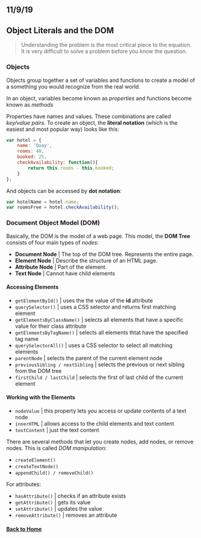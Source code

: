 ## 11/9/19

## Object Literals and the DOM

> Understanding the problem is the most critical piece to the equation. It is very difficult to solve a problem before you know the question.

### Objects

Objects group together a set of variables and functions to create a model of a something you would recognize from the real world.

In an object, variables become known as _properties_ and functions become known as _methods_

Properties have names and values. These combinations are called _key/value pairs_. To create an object, the **literal notation** (which is the easiest and most popular way) looks like this:

```javascript
var hotel = {
    name: 'Quay',
    rooms: 40,
    booked: 25,
    checkAvailability: function(){
        return this.rooms - this.booked;
    }
};
```

And objects can be accessed by **dot notation**:

```javascript
var hotelName = hotel.name;
var roomsFree = hotel.checkAvailability();
```

### Document Object Model (DOM)

Basically, the DOM is the model of a web page. This model, the **DOM Tree** consists of four main types of _nodes_:

- **Document Node** |  The top of the DOM tree. Represents the entire page. 
- **Element Node** | Describe the structure of an HTML page.
- **Attribute Node** | Part of the element.
- **Text Node** | Cannot have child elements

#### Accessing Elements

- `getElementById()` | uses the the value of the **id** attribute
- `querySelector()` | uses a CSS selector and returns first matching element
- `getElementsByClassName()` | selects all elements that have a specific value for their class attribute
- `getElementsByTagName()` | selects all elements thtat have the specified tag name
- `querySelectorAll()` | uses a CSS selector to select all matching elements
- `parentNode` | selects the parent of the current element node
- `previousSibling / nextSibling` | selects the previous or next sibling from the DOM tree
- `firstChild / lastChild` | selects the first of last child of the current element

#### Working with the Elements

- `nodeValue` | this property lets you access or update contents of a text node
- `innerHTML` | allows access to the child elements and text content
- `textContent` | just the text content

There are several methods that let you create nodes, add nodes, or remove nodes. This is called _DOM manipulation_:

- `createElement()`
- `createTextNode()`
- `appendChild() / removeChild()`

For attributes:

- `hasAttribute()` | checks if an attribute exists
- `getAttribute()` | gets its value
- `setAttribute()` | updates the value
- `removeAttribute()` | removes an attribute

#### [Back to Home](index.md)


